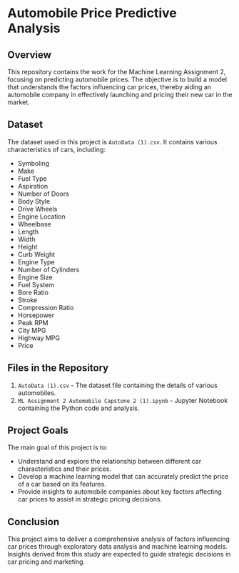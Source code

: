 # Automobile Price Predictive Analysis

## Overview
This repository contains the work for the Machine Learning Assignment 2, focusing on predicting automobile prices. The objective is to build a model that understands the factors influencing car prices, thereby aiding an automobile company in effectively launching and pricing their new car in the market.

## Dataset
The dataset used in this project is `AutoData (1).csv`. It contains various characteristics of cars, including:

- Symboling
- Make
- Fuel Type
- Aspiration
- Number of Doors
- Body Style
- Drive Wheels
- Engine Location
- Wheelbase
- Length
- Width
- Height
- Curb Weight
- Engine Type
- Number of Cylinders
- Engine Size
- Fuel System
- Bore Ratio
- Stroke
- Compression Ratio
- Horsepower
- Peak RPM
- City MPG
- Highway MPG
- Price

## Files in the Repository
1. `AutoData (1).csv` - The dataset file containing the details of various automobiles.
2. `ML Assignment 2 Automobile Capstone 2 (1).ipynb` - Jupyter Notebook containing the Python code and analysis.

## Project Goals
The main goal of this project is to:
- Understand and explore the relationship between different car characteristics and their prices.
- Develop a machine learning model that can accurately predict the price of a car based on its features.
- Provide insights to automobile companies about key factors affecting car prices to assist in strategic pricing decisions.

## Conclusion
This project aims to deliver a comprehensive analysis of factors influencing car prices through exploratory data analysis and machine learning models. Insights derived from this study are expected to guide strategic decisions in car pricing and marketing.

